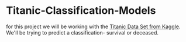 # Titanic-Classification-Models
for this project we will be working with the [Titanic Data Set from Kaggle](https://www.kaggle.com/c/titanic).   We'll be trying to predict a classification- survival or deceased.
